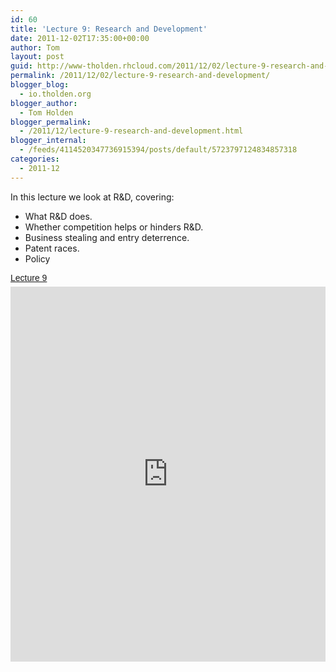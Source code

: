 ```yaml
---
id: 60
title: 'Lecture 9: Research and Development'
date: 2011-12-02T17:35:00+00:00
author: Tom
layout: post
guid: http://www-tholden.rhcloud.com/2011/12/02/lecture-9-research-and-development/
permalink: /2011/12/02/lecture-9-research-and-development/
blogger_blog:
  - io.tholden.org
blogger_author:
  - Tom Holden
blogger_permalink:
  - /2011/12/lecture-9-research-and-development.html
blogger_internal:
  - /feeds/4114520347736915394/posts/default/5723797124834857318
categories:
  - 2011-12
---
```

In this lecture we look at R&amp;D, covering:<br /><ul><li>What R&amp;D does.</li><li>Whether competition helps or hinders R&amp;D.</li><li>Business stealing and entry deterrence.</li><li>Patent races.</li><li>Policy</li></ul><a title="View Lecture 9 on Scribd" href="http://www.scribd.com/doc/74516931/Lecture-9" style="margin: 12px auto 6px auto; font-family: Helvetica,Arial,Sans-serif; font-style: normal; font-variant: normal; font-weight: normal; font-size: 14px; line-height: normal; font-size-adjust: none; font-stretch: normal; -x-system-font: none; display: block; text-decoration: underline;">Lecture 9</a><iframe src="http://www.scribd.com/embeds/74516931/content?start_page=1&view_mode=slideshow&access_key=key-12nbufad8ey6lara3y57" data-auto-height="true" data-aspect-ratio="1.33333333333333" scrolling="no" width="100%" height="600" frameborder="0"></iframe>